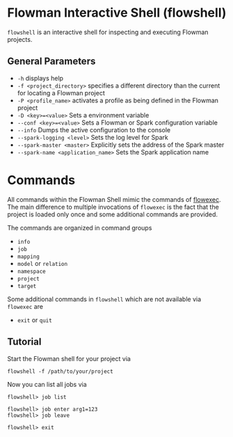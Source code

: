 # Flowman Interactive Shell (flowshell)

`flowshell` is an interactive shell for inspecting and executing Flowman projects. 

## General Parameters
* `-h` displays help
* `-f <project_directory>` specifies a different directory than the current for locating a Flowman project
* `-P <profile_name>` activates a profile as being defined in the Flowman project
* `-D <key>=<value>` Sets a environment variable
* `--conf <key>=<value>` Sets a Flowman or Spark configuration variable
* `--info` Dumps the active configuration to the console
* `--spark-logging <level>` Sets the log level for Spark 
* `--spark-master <master>` Explicitly sets the address of the Spark master
* `--spark-name <application_name>` Sets the Spark application name


# Commands

All commands within the Flowman Shell mimic the commands of [flowexec](flowexec.md). The main difference to multiple
invocations of `flowexec` is the fact that the project is loaded only once and some additional commands are provided.

The commands are organized in command groups
* `info`
* `job`
* `mapping`
* `model` or `relation`
* `namespace`
* `project`
* `target`

Some additional commands in `flowshell` which are not available via `flowexec` are
* `exit` or `quit`


## Tutorial

Start the Flowman shell for your project via

    flowshell -f /path/to/your/project
    
Now you can list all jobs via

    flowshell> job list

    flowshell> job enter arg1=123
    flowshell> job leave

    flowshell> exit
